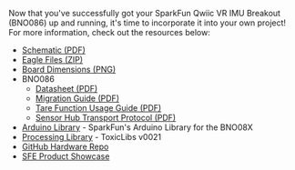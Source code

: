 Now that you've successfully got your SparkFun Qwiic VR IMU Breakout (BNO086) up and running, it's time to incorporate it into your own project! For more information, check out the resources below:

* [Schematic (PDF)](../assets/board_files/SparkFun_VR_IMU_Breakout_BNO086_QWIIC_Schematic_v10.pdf)
* [Eagle Files (ZIP)](../assets/board_files/SparkFun_VR_IMU_Breakout_BNO086_QWIIC_v10.zip)
* [Board Dimensions (PNG)](../assets/img/SparkFun_VR_IMU_Breakout_BNO086_Qwiic_Board_Dimension_v10.png)
* BNO086
    * [Datasheet (PDF)](../assets/component_documentation/BNO080_085-Datasheet_v1.16.pdf)
    * [Migration Guide (PDF)](../assets/component_documentation/BNO080-BNO085-Migration-Guide.pdf)
    * [Tare Function Usage Guide (PDF)](../assets/component_documentation/BNO080-BNO085-Tare-Function-Usage-Guide.pdf)
    * [Sensor Hub Transport Protocol (PDF)](../assets/component_documentation/Sensor-Hub-Transport-Protocol.pdf)
* [Arduino Library](https://github.com/sparkfun/SparkFun_BNO08x_Arduino_Library) - SparkFun's Arduino Library for the BNO08X
* [Processing Library](https://github.com/postspectacular/toxiclibs/releases/tag/0021) - ToxicLibs v0021
* [GitHub Hardware Repo](https://github.com/sparkfun/SparkFun_VR_IMU_Breakout_BNO086_QWIIC)
* [SFE Product Showcase](https://www.youtube.com/embed/30WDbm8smP8)

